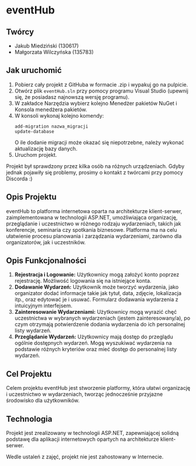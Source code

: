 # eventHub

## Twórcy
- Jakub Miedziński (130617)
- Małgorzata Wilczyńska (135783)

## Jak uruchomić
1. Pobierz cały projekt z GitHuba w formacie .zip i wypakuj go na pulpicie.
2. Otwórz plik `eventHub.sln` przy pomocy programu Visual Studio (upewnij się, że posiadasz najnowszą wersję programu). 
3. W zakładce Narzędzia wybierz kolejno Menedżer pakietów NuGet i Konsola menedżera pakietów.
4. W konsoli wykonaj kolejno komendy:
    ```
    add-migration nazwa_migracji
    update-database
    ```
   O ile dodanie migracji może okazać się niepotrzebne, należy wykonać aktualizację bazy danych.
5. Uruchom projekt.

Projekt był sprawdzony przez kilka osób na różnych urządzeniach. Gdyby jednak pojawiły się problemy, prosimy o kontakt z twórcami przy pomocy Discorda :)


## Opis Projektu
eventHub to platforma internetowa oparta na architekturze klient-serwer, zaimplementowana w technologii ASP.NET, umożliwiająca organizację, przeglądanie i uczestnictwo w różnego rodzaju wydarzeniach, takich jak konferencje, seminaria czy spotkania biznesowe. Platforma ma na celu ułatwienie procesu planowania i zarządzania wydarzeniami, zarówno dla organizatorów, jak i uczestników.

## Opis Funkcjonalności
1. **Rejestracja i Logowanie:** Użytkownicy mogą założyć konto poprzez rejestrację. Możliwość logowania się na istniejące konta.
2. **Dodawanie Wydarzeń:** Użytkownik może tworzyć wydarzenia, jako organizator dodać informacje takie jak tytuł, data, zdjęcie, lokalizacja itp., oraz edytować je i usuwać. Formularz dodawania wydarzenia z intuicyjnym interfejsem.
3. **Zainteresowanie Wydarzeniami:** Użytkownicy mogą wyrazić chęć uczestnictwa w wybranych wydarzeniach (jestem zainteresowany/a), po czym otrzymają potwierdzenie dodania wydarzenia do ich personalnej listy wydarzeń.
4. **Przeglądanie Wydarzeń:** Użytkownicy mają dostęp do przeglądu ogólnie dostępnych wydarzeń. Mogą wyszukiwać wydarzenia na podstawie różnych kryteriów oraz mieć dostęp do personalnej listy wydarzeń.

## Cel Projektu
Celem projektu eventHub jest stworzenie platformy, która ułatwi organizację i uczestnictwo w wydarzeniach, tworząc jednocześnie przyjazne środowisko dla użytkowników.

## Technologia
Projekt jest zrealizowany w technologii ASP.NET, zapewniającej solidną podstawę dla aplikacji internetowych opartych na architekturze klient-serwer.

Wedle ustaleń z zajęć, projekt nie jest zahostowany w Internecie.
